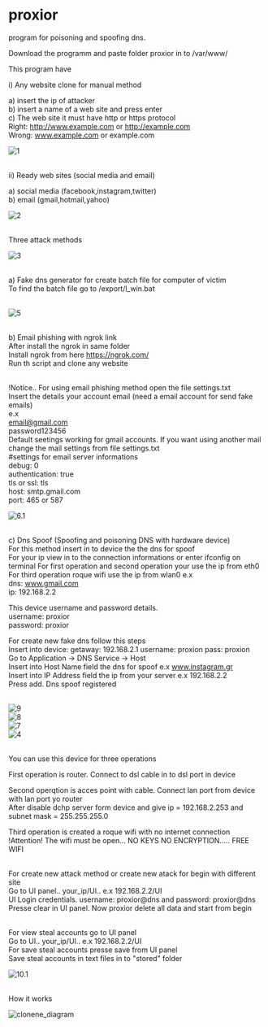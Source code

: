 # proxior
program for poisoning and spoofing dns. <br/>

 Download the programm and paste folder proxior in to /var/www/ <br/>

This program have  <br/>

i) Any website clone for manual method <br/>

  a) insert the ip of attacker <br/>
  b) insert a name of a web site and press enter <br/>
  c) The web site it must have http or https protocol <br/>
     Right: http://www.example.com or http://example.com <br/>
     Wrong: www.example.com or example.com <br/>
     
![1](css/screenshots/1.png) <br/><br/> 

 ii) Ready web sites (social media and email) <br/>
 
 a) social media (facebook,instagram,twitter) <br/>
 b) email (gmail,hotmail,yahoo) <br/>

![2](css/screenshots/2.png) <br/><br/> 


Three attack methods </br>

![3](css/screenshots/3.png) <br/><br/> 


a) Fake dns generator for create batch file for computer of victim <br/>
   To find the batch file go to /export/l_win.bat  <br/> <br/>

![5](css/screenshots/5.png) <br/><br/> 


b) Email phishing with ngrok link <br/>
 After install the ngrok in same folder <br/>
 Install ngrok from here https://ngrok.com/ <br/>
 Run th script and clone any website <br/> <br/>
 
 !Notice.. For using email phishing method open the file settings.txt <br/>
 Insert the details your account email (need a email account for send fake emails) <br/>
 e.x <br/>
 email@gmail.com <br/>
 password123456 <br/> 
 Default seetings working for gmail accounts. If you want using another mail change the mail settings from file settings.txt <br/>
 #settings for email server informations <br/>
 debug: 0 </br>
 authentication: true </br>
 tls or ssl: tls </br>
 host: smtp.gmail.com </br>
 port: 465 or 587 </br> 
 
![6.1](css/screenshots/6.1.png) <br/><br/> 

 
c) Dns Spoof (Spoofing and poisoning DNS with hardware device) <br/>
   For this method insert in to device the the dns for spoof <br/>
   For your ip view in to the connection informations or enter ifconfig on terminal
   For first operation and second operation your use the ip from eth0 
   For third operation roque wifi use the ip from wlan0 
   e.x <br/>
   dns: www.gmail.com <br/>
   ip: 192.168.2.2 <br/>
   
   This device username and password details. <br/>
   username: proxior <br/>
   password: proxior <br/>
   
   For create new fake dns follow this steps <br/>
   Insert into device: getaway: 192.168.2.1 username: proxion pass: proxion  <br/>
   Go to Application -> DNS Service -> Host <br/>
   Insert into Host Name field the dns for spoof e.x www.instagram.gr <br/>
   Insert into IP Address field the ip from your server e.x 192.168.2.2 <br>
   Press add. Dns spoof registered <br/> <br/>
   
   ![9](css/screenshots/9.jpg) <br/>
   ![8](css/screenshots/8.jpg) <br/> 
   ![7](css/screenshots/7.png) <br/> 
   ![4](css/screenshots/4.png) <br/><br/> 

   
   You can use this device for three operations <br/>
   
   First operation is router. Connect to dsl cable in to dsl port in device <br/>
   
   Second operqtion is acces point with cable. Connect lan port from device with lan port yo router <br/>
   After disable dchp server form device and give ip = 192.168.2.253 and subnet mask = 255.255.255.0 <br/>
   
   Third operation is created a roque wifi with no internet connection <br/>
   !Attention! The wifi must be open... NO KEYS NO ENCRYPTION..... FREE WIFI <br/> <br/>
   
   For create new attack method or create new atack for begin with different site <br/> 
   Go to UI panel.. your_ip/UI.. e.x 192.168.2.2/UI <br/>
   UI Login credentials. username: proxior@dns and password: proxior@dns <br/>
   Presse clear in UI panel. Now proxior delete all data and start from begin <br/> <br/>
 
   
   For view steal accounts go to UI panel </br>
   Go to UI.. your_ip/UI..  e.x 192.168.2.2/UI <br/>
   For save steal accounts presse save from UI panel <br/>
   Save steal accounts in text files in to "stored" folder <br/>
   
   ![10.1](css/screenshots/10.2.png) <br/><br/> 

  

   How it works

![clonene_diagram](css/clone_diagram.jpg) 
